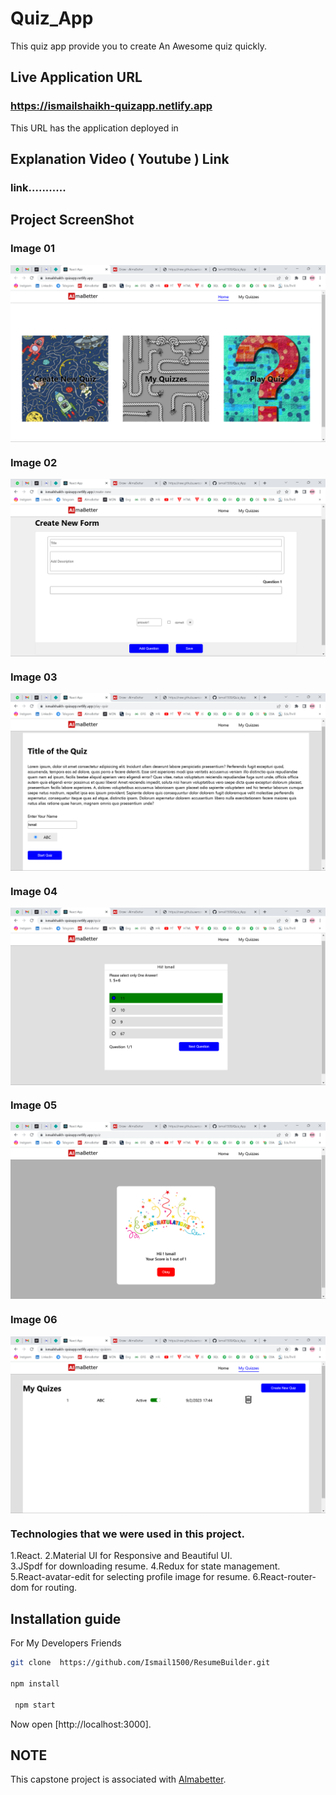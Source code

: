 # Quiz_App 
This quiz app provide you to create An Awesome quiz quickly.


## Live Application URL

### https://ismailshaikh-quizapp.netlify.app

This URL has the application deployed in

## Explanation Video ( Youtube ) Link

### link...........

## Project ScreenShot 

### Image 01
<img align="center"  src="https://github.com/Ismail1500/Quiz_App/blob/main/img1.png"/>

### Image 02
<img align="center" src="https://github.com/Ismail1500/Quiz_App/blob/main/img2.png"/>

### Image 03
<img align="center" src="https://github.com/Ismail1500/Quiz_App/blob/main/img3.png"/>

### Image 04 
<img align="center" src="https://github.com/Ismail1500/Quiz_App/blob/main/img4.png"/>

### Image 05
<img align="center" src="https://github.com/Ismail1500/Quiz_App/blob/main/img5.png"/>

### Image 06
<img align="center" src="https://github.com/Ismail1500/Quiz_App/blob/main/img6.png"/>


### Technologies that we were used in this project.

  1.React.
  2.Material UI for Responsive and Beautiful UI.  
  3.JSpdf for downloading resume. 
  4.Redux for state management.  
  5.React-avatar-edit for selecting profile image for resume.
  6.React-router-dom for routing.
  

## Installation guide

For My Developers Friends

```sh
git clone  https://github.com/Ismail1500/ResumeBuilder.git

npm install

 npm start
```
Now open [http://localhost:3000].



## NOTE
  <p> This capstone project is associated with <a href="https://www.almabetter.com">Almabetter</a>.</p>
